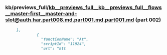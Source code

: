 ### kb/previews_full/kb__previews_full__kb__previews_full__flows__master-first__master-and-slot@auth.har.part008.md.part001.md.part001.md (part 002)

```md
     },
              {
                "functionName": "At",
                "scriptId": "11924",
                "url": "htt
```

```
